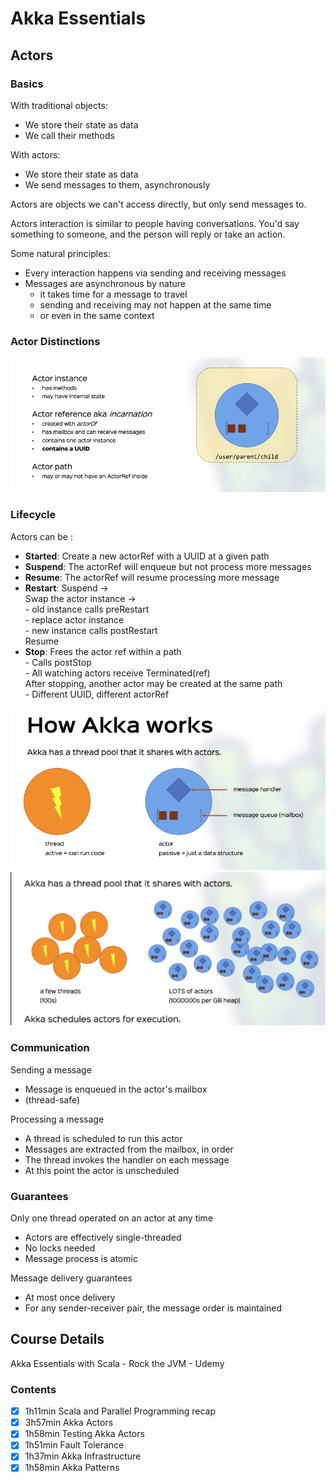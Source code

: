 # Akka Essentials

## Actors
### Basics
With traditional objects:
- We store their state as data
- We call their methods

With actors:
- We store their state as data
- We send messages to them, asynchronously 

Actors are objects we can't access directly, but only send messages to.

Actors interaction is similar to people having conversations. 
You'd say something to someone, and the person will reply or take an action.

Some natural principles:
- Every interaction happens via sending and receiving messages
- Messages are asynchronous by nature
  - it takes time for a message to travel
  - sending and receiving may not happen at the same time
  - or even in the same context

### Actor Distinctions
![Akka](images/actor_distinctions.png)

### Lifecycle
Actors can be :
- **Started**: Create a new actorRef with a UUID at a given path
- **Suspend**: The actorRef will enqueue but not process more messages
- **Resume**: The actorRef will resume processing more message
- **Restart**: Suspend ->  
               Swap the actor instance ->  
                    - old instance calls preRestart  
                    - replace actor instance  
                    - new instance calls postRestart  
               Resume  
- **Stop**: Frees the actor ref within a path  
                - Calls postStop  
                - All watching actors receive Terminated(ref)  
            After stopping, another actor may be created at the same path  
                - Different UUID, different actorRef  

![Akka](images/how_akka_works_1.png)
![Akka](images/how_akka_works_2.png)

### Communication
Sending a message
- Message is enqueued in the actor's mailbox
- (thread-safe)

Processing a message
- A thread is scheduled to run this actor
- Messages are extracted from the mailbox, in order
- The thread invokes the handler on each message
- At this point the actor is unscheduled

### Guarantees
Only one thread operated on an actor at any time
- Actors are effectively single-threaded
- No locks needed
- Message process is atomic

Message delivery guarantees
- At most once delivery
- For any sender-receiver pair, the message order is maintained
  
## Course Details
Akka Essentials with Scala - Rock the JVM - Udemy 

### Contents
- [x] 1h11min Scala and Parallel Programming recap
- [x] 3h57min Akka Actors 
- [x] 1h58min Testing Akka Actors 
- [x] 1h51min Fault Tolerance
- [x] 1h37min Akka Infrastructure
- [x] 1h58min Akka Patterns
